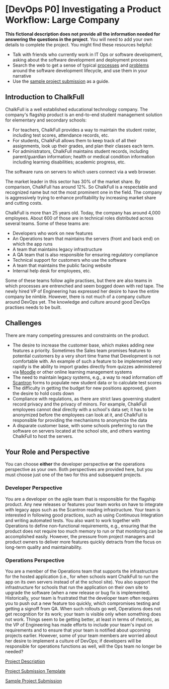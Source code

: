 # [DevOps P0] Investigating a Product Workflow: Large Company


**This fictional description does not provide all the information needed for answering the questions in the project**. You will need to add your own details to complete the project. You might find these resources helpful:
* Talk with friends who currently work in IT Ops or software development, asking about the software development and deployment process
* Search the web to get a sense of typical [processes](https://www.google.com/#hl=en&q=IT%20development%20typical%20processes) and [problems](https://www.google.com/#hl=en&q=IT+development+typical+processes+problems) around the software development lifecycle, and use them in your narrative
* Use the [sample project submission](https://github.com/udacity/Project-Descriptions-for-Review/blob/9d7b8dd2c0d6d23fe5ecf768351b68184835a443/DevOps/P0/P0_Sample_Submission.md) as a guide. 

## Introduction to ChalkFull

ChalkFull is a well established educational technology company. The company's flagship product is an end-to-end student management solution for elementary and secondary schools:

* For teachers, ChalkFull provides a way to maintain the student roster, including test scores, attendance records, etc. 
* For students, ChalkFull allows them to keep track of all their assignments, look up their grades, and plan their classes each term. 
* For administrators, ChalkFull maintains student records, including parent/guardian information; health or medical condition information including learning disabilities; academic progress, etc. 

The software runs on servers to which users connect via a web browser. 

The market leader in this sector has 30% of the market share. By comparison, ChalkFull has around 12%. So ChalkFull is a respectable and recognized name but not the most prominent one in the field. The company is aggressively trying to enhance profitability by increasing market share and cutting costs.

ChalkFull is more than 25 years old. Today, the company has around 4,000 employees. About 600 of those are in technical roles distributed across several teams. Some of these teams are:

* Developers who work on new features
* An Operations team that maintains the servers (front and back end) on which the app runs
* A team that maintains legacy infrastructure
* A QA team that is also responsible for ensuring regulatory compliance
* Technical support for customers who use the software
* A team that maintains the public facing website
* Internal help desk for employees, etc.

Some of these teams follow agile practises, but there are also teams in which processes are entrenched and seem bogged down with red tape. The newly hired VP of Engineering has expressed her desire to have the entire company be nimble. However, there is not much of a company culture around DevOps yet. The knowledge and culture around good DevOps practises needs to be built. 

## Challenges

There are many competing pressures and constraints on the product.

* The desire to increase the customer base, which makes adding new features a priority. Sometimes the Sales team promises features to potential customers by a very short time frame that Development is not comfortable with. An example of such a feature to be implemented very rapidly is the ability to import grades directly from quizzes administered via [Moodle](https://moodle.org/) or other online learning management systems
* The need to maintain legacy systems, e.g., a way to read information off [Scantron](http://www.scantron.com/) forms to populate new student data or to calculate test scores
* The difficulty in getting the budget for new positions approved, given the desire to hold costs down
* Compliance with regulations, as there are strict laws governing student record privacy and the privacy of minors. For example, ChalkFull employees cannot deal directly with a school's data set; it has to be anonymized before the employees can look at it, and ChalkFull is responsible for providing the mechanisms to anonymize the data
* A disparate customer base, with some schools preferring to run the software on servers located at the school site, and others wanting ChalkFull to host the servers. 

## Your Role and Perspective

You can choose **either** the developer perspective **or** the operations perspective as your own. Both perspectives are provided here, but you must choose just one of the two for this and subsequent projects. 

### Developer Perspective

You are a developer on the agile team that is responsible for the flagship product. Any new releases or features your team works on have to integrate with legacy apps such as the Scantron reading infrastructure. Your team is interested in following good practices, such as using Continuous Integration and writing automated tests. You also want to work together with Operations to define non-functional requirements, e.g., ensuring that the product does not require too much memory to run or that monitoring can be accomplished easily. However, the pressure from project managers and product owners to deliver more features quickly detracts from the focus on long-term quality and maintainability.

### Operations Perspective

You are a member of the Operations team that supports the infrastructure for the hosted application (i.e., for when schools want ChalkFull to run the app on its own servers instead of at the school site). You also support the infrastructure for schools that run the application on their own site to upgrade the software (when a new release or bug fix is implemented). Historically, your team is frustrated that the developer team often requires you to push out a new feature too quickly, which compromises testing and getting a signoff from QA. When such rollouts go well, Operations does not get recognition for its work; your team is visible only when something does not work. Things seem to be getting better, at least in terms of rhetoric, as the VP of Engineering has made efforts to include your team's input on requirements and to ensure that your team is notified about upcoming projects earlier. However, some of your team members are worried about her desire to implement a culture of DevOps; if developers will be responsible for operations functions as well, will the Ops team no longer be needed? 


[Project Description](P0_Project_Instructions.md)

[Project Submission Template](P0_Template.md)

[Sample Project Submission](P0_Sample_Submission.md)
